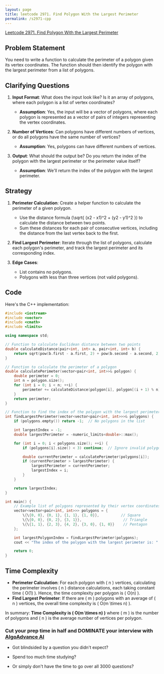 ```yaml
---
layout: page
title: leetcode 2971. Find Polygon With the Largest Perimeter
permalink: /s2971-cpp
---
```

[Leetcode 2971. Find Polygon With the Largest Perimeter](https://algoadvance.github.io/algoadvance/l2971)
## Problem Statement

You need to write a function to calculate the perimeter of a polygon given its vertex coordinates. The function should then identify the polygon with the largest perimeter from a list of polygons.

## Clarifying Questions

1. **Input Format**: What does the input look like? Is it an array of polygons, where each polygon is a list of vertex coordinates?
   - **Assumption**: Yes, the input will be a vector of polygons, where each polygon is represented as a vector of pairs of integers representing the vertex coordinates.

2. **Number of Vertices**: Can polygons have different numbers of vertices, or do all polygons have the same number of vertices?
   - **Assumption**: Yes, polygons can have different numbers of vertices.

3. **Output**: What should the output be? Do you return the index of the polygon with the largest perimeter or the perimeter value itself?
   - **Assumption**: We'll return the index of the polygon with the largest perimeter.

## Strategy

1. **Perimeter Calculation**: Create a helper function to calculate the perimeter of a given polygon.
   - Use the distance formula \(\sqrt{ (x2 - x1)^2 + (y2 - y1)^2 }\) to calculate the distance between two points.
   - Sum these distances for each pair of consecutive vertices, including the distance from the last vertex back to the first.

2. **Find Largest Perimeter**: Iterate through the list of polygons, calculate each polygon's perimeter, and track the largest perimeter and its corresponding index.

3. **Edge Cases**:
   - List contains no polygons.
   - Polygons with less than three vertices (not valid polygons).
   
## Code

Here's the C++ implementation:

```cpp
#include <iostream>
#include <vector>
#include <cmath>
#include <limits>

using namespace std;

// Function to calculate Euclidean distance between two points
double calculateDistance(pair<int, int> a, pair<int, int> b) {
    return sqrt(pow(b.first - a.first, 2) + pow(b.second - a.second, 2));
}

// Function to calculate the perimeter of a polygon
double calculatePerimeter(vector<pair<int, int>>& polygon) {
    double perimeter = 0;
    int n = polygon.size();
    for (int i = 0; i < n; ++i) {
        perimeter += calculateDistance(polygon[i], polygon[(i + 1) % n]);
    }
    return perimeter;
}

// Function to find the index of the polygon with the largest perimeter
int findLargestPerimeter(vector<vector<pair<int, int>>>& polygons) {
    if (polygons.empty()) return -1;  // No polygons in the list

    int largestIndex = -1;
    double largestPerimeter = -numeric_limits<double>::max();

    for (int i = 0; i < polygons.size(); ++i) {
        if (polygons[i].size() < 3) continue;  // Ignore invalid polygons

        double currentPerimeter = calculatePerimeter(polygons[i]);
        if (currentPerimeter > largestPerimeter) {
            largestPerimeter = currentPerimeter;
            largestIndex = i;
        }
    }

    return largestIndex;
}

int main() {
    // Example list of polygons represented by their vertex coordinates
    vector<vector<pair<int, int>>> polygons = {
        \{\{0, 0}, {0, 1}, {1, 1}, {1, 0}},          // Square
        \{\{0, 0}, {0, 2}, {3, 1}},                   // Triangle
        \{\{1, 1}, {2, 3}, {4, 2}, {3, 0}, {1, 0}}    // Pentagon
    };

    int largestPolygonIndex = findLargestPerimeter(polygons);
    cout << "The index of the polygon with the largest perimeter is: " << largestPolygonIndex << endl;

    return 0;
}
```

## Time Complexity

- **Perimeter Calculation**: For each polygon with \( n \) vertices, calculating the perimeter involves \( n \) distance calculations, each taking constant time \( O(1) \). Hence, the time complexity per polygon is \( O(n) \).
- **Find Largest Perimeter**: If there are \( m \) polygons with an average of \( n \) vertices, the overall time complexity is \( O(m \times n) \).

In summary: **Time Complexity is \( O(m \times n) \)** where \( m \) is the number of polygons and \( n \) is the average number of vertices per polygon.


### Cut your prep time in half and DOMINATE your interview with [AlgoAdvance AI](https://algoAdvance.com)

- Got blindsided by a question you didn't expect?

- Spend too much time studying?

- Or simply don't have the time to go over all 3000 questions?

